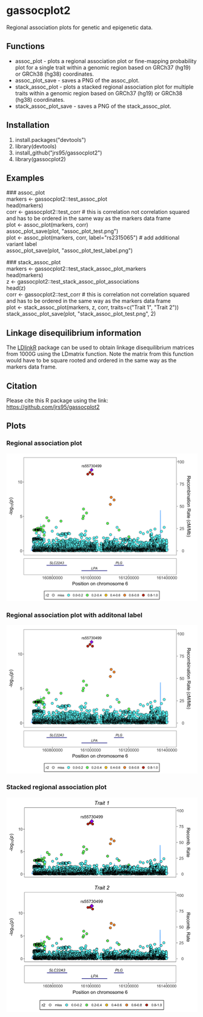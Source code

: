 # gassocplot2
Regional association plots for genetic and epigenetic data.

## Functions
* assoc_plot - plots a regional association plot or fine-mapping probability plot for a single trait within a genomic region based on GRCh37 (hg19) or GRCh38 (hg38) coordinates.  
* assoc_plot_save - saves a PNG of the assoc_plot.  
* stack_assoc_plot - plots a stacked regional association plot for multiple traits within a genomic region based on GRCh37 (hg19) or GRCh38 (hg38) coordinates.  
* stack_assoc_plot_save - saves a PNG of the stack_assoc_plot.  

## Installation
1. install.packages("devtools")
2. library(devtools) 
3. install_github("jrs95/gassocplot2")
4. library(gassocplot2)

## Examples
\#\#\# assoc_plot  
markers <- gassocplot2::test_assoc_plot  
head(markers)  
corr <- gassocplot2::test_corr # this is correlation not correlation squared and has to be ordered in the same way as the markers data frame  
plot <- assoc_plot(markers, corr)   
assoc_plot_save(plot, "assoc_plot_test.png")  
plot <- assoc_plot(markers, corr, label="rs2315065") # add additional variant label  
assoc_plot_save(plot, "assoc_plot_test_label.png")  

\#\#\# stack_assoc_plot  
markers <- gassocplot2::test_stack_assoc_plot_markers  
head(markers)  
z <- gassocplot2::test_stack_assoc_plot_associations  
head(z)  
corr <- gassocplot2::test_corr # this is correlation not correlation squared and has to be ordered in the same way as the markers data frame  
plot <- stack_assoc_plot(markers, z, corr, traits=c("Trait 1", "Trait 2"))  
stack_assoc_plot_save(plot, "stack_assoc_plot_test.png", 2)

## Linkage disequilibrium information
The [LDlinkR](https://cran.r-project.org/web/packages/LDlinkR/index.html) package can be used to obtain linkage disequilibrium matrices from 1000G using the LDmatrix function. Note the matrix from this function would have to be square rooted and ordered in the same way as the markers data frame.  

## Citation
Please cite this R package using the link: https://github.com/jrs95/gassocplot2

## Plots

### Regional association plot
![](https://raw.githubusercontent.com/jrs95/utilities/master/assoc_plot_test.png?raw=true)

### Regional association plot with additonal label
![](https://raw.githubusercontent.com/jrs95/utilities/master/assoc_plot_test.png?raw=true)

### Stacked regional association plot
![](https://raw.githubusercontent.com/jrs95/utilities/master/stack_assoc_plot_test.png?raw=true)
